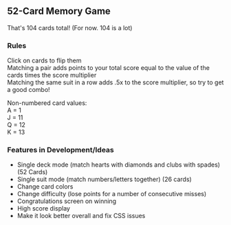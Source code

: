 ## 52-Card Memory Game
That's 104 cards total! (For now. 104 is a lot)

### Rules
Click on cards to flip them  
Matching a pair adds points to your total score equal to the value of the cards times the score multiplier    
Matching the same suit in a row adds .5x to the score multiplier, so try to get a good combo!  
  
Non-numbered card values:  
A = 1    
J = 11  
Q = 12  
K = 13  

### Features in Development/Ideas
- Single deck mode (match hearts with diamonds and clubs with spades) (52 Cards)
- Single suit mode (match numbers/letters together) (26 cards)
- Change card colors
- Change difficulty (lose points for a number of consecutive misses)
- Congratulations screen on winning
- High score display
- Make it look better overall and fix CSS issues